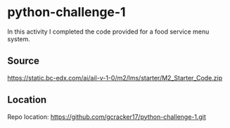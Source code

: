 # python-challenge-1

In this activity I completed the code provided for a food service menu system.

## Source

https://static.bc-edx.com/ai/ail-v-1-0/m2/lms/starter/M2_Starter_Code.zip

## Location

Repo location: https://github.com/gcracker17/python-challenge-1.git


